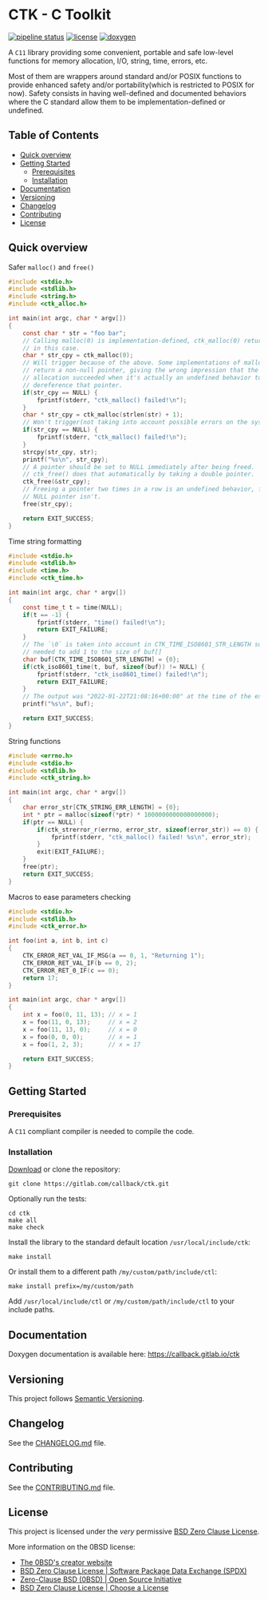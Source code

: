 # CTK - C Toolkit

[![pipeline status](https://gitlab.com/sequpt/ctk/badges/master/pipeline.svg)](https://gitlab.com/sequpt/ctk/-/commits/master)
[![license](https://img.shields.io/badge/license-0BSD-blue)](LICENSE)
[![doxygen](https://img.shields.io/badge/doc-doxygen-blue)](https://sequpt.gitlab.io/ctk)

A `C11` library providing some convenient, portable and safe low-level functions
for memory allocation, I/O, string, time, errors, etc.

Most of them are wrappers around standard and/or POSIX functions to provide
enhanced safety and/or portability(which is restricted to POSIX for now).
Safety consists in having well-defined and documented behaviors where the C
standard allow them to be implementation-defined or undefined.

## Table of Contents

- [Quick overview](#quick-overview)
- [Getting Started](#getting-started)
  - [Prerequisites](#prerequisites)
  - [Installation](#installation)
- [Documentation](#documentation)
- [Versioning](#versioning)
- [Changelog](#changelog)
- [Contributing](#contributing)
- [License](#license)

## Quick overview

Safer `malloc()` and `free()`

```c
#include <stdio.h>
#include <stdlib.h>
#include <string.h>
#include <ctk_alloc.h>

int main(int argc, char * argv[])
{
    const char * str = "foo bar";
    // Calling malloc(0) is implementation-defined, ctk_malloc(0) return NULL
    // in this case.
    char * str_cpy = ctk_malloc(0);
    // Will trigger because of the above. Some implementations of malloc()
    // return a non-null pointer, giving the wrong impression that the
    // allocation succeeded when it's actually an undefined behavior to
    // dereference that pointer.
    if(str_cpy == NULL) {
        fprintf(stderr, "ctk_malloc() failed!\n");
    }
    char * str_cpy = ctk_malloc(strlen(str) + 1);
    // Won't trigger(not taking into account possible errors on the system side).
    if(str_cpy == NULL) {
        fprintf(stderr, "ctk_malloc() failed!\n");
    }
    strcpy(str_cpy, str);
    printf("%s\n", str_cpy);
    // A pointer should be set to NULL immediately after being freed.
    // ctk_free() does that automatically by taking a double pointer.
    ctk_free(&str_cpy);
    // Freeing a pointer two times in a row is an undefined behavior, freeing a
    // NULL pointer isn't.
    free(str_cpy);

    return EXIT_SUCCESS;
}
```

Time string formatting

```c
#include <stdio.h>
#include <stdlib.h>
#include <time.h>
#include <ctk_time.h>

int main(int argc, char * argv[])
{
    const time_t t = time(NULL);
    if(t == -1) {
        fprintf(stderr, "time() failed!\n");
        return EXIT_FAILURE;
    }
    // The `\0` is taken into account in CTK_TIME_ISO8601_STR_LENGTH so it's not
    // needed to add 1 to the size of buf[]
    char buf[CTK_TIME_ISO8601_STR_LENGTH] = {0};
    if(ctk_iso8601_time(t, buf, sizeof(buf)) != NULL) {
        fprintf(stderr, "ctk_iso8601_time() failed!\n");
        return EXIT_FAILURE;
    }
    // The output was "2022-01-22T21:08:16+00:00" at the time of the execution
    printf("%s\n", buf);

    return EXIT_SUCCESS;
}
```

String functions

```c
#include <errno.h>
#include <stdio.h>
#include <stdlib.h>
#include <ctk_string.h>

int main(int argc, char * argv[])
{
    char error_str[CTK_STRING_ERR_LENGTH] = {0};
    int * ptr = malloc(sizeof(*ptr) * 1000000000000000000);
    if(ptr == NULL) {
        if(ctk_strerror_r(errno, error_str, sizeof(error_str)) == 0) {
            fprintf(stderr, "ctk_malloc() failed! %s\n", error_str);
        }
        exit(EXIT_FAILURE);
    }
    free(ptr);
    return EXIT_SUCCESS;
}
```

Macros to ease parameters checking

```c
#include <stdio.h>
#include <stdlib.h>
#include <ctk_error.h>

int foo(int a, int b, int c)
{
    CTK_ERROR_RET_VAL_IF_MSG(a == 0, 1, "Returning 1");
    CTK_ERROR_RET_VAL_IF(b == 0, 2);
    CTK_ERROR_RET_0_IF(c == 0);
    return 17;
}

int main(int argc, char * argv[])
{
    int x = foo(0, 11, 13); // x = 1
    x = foo(11, 0, 13);     // x = 2
    x = foo(11, 13, 0);     // x = 0
    x = foo(0, 0, 0);       // x = 1
    x = foo(1, 2, 3);       // x = 17

    return EXIT_SUCCESS;
}
```

## Getting Started

### Prerequisites

A `C11` compliant compiler is needed to compile the code.

### Installation

[Download](https://gitlab.com/callback/ctk/-/archive/master/ctk-master.zip) or
clone the repository:

```console
git clone https://gitlab.com/callback/ctk.git
```

Optionally run the tests:

```console
cd ctk
make all
make check
```

Install the library to the standard default location `/usr/local/include/ctk`:

```console
make install
```

Or install them to a different path `/my/custom/path/include/ctl`:

```console
make install prefix=/my/custom/path
```

Add `/usr/local/include/ctl` or `/my/custom/path/include/ctl` to your include
paths.

## Documentation

Doxygen documentation is available here: <https://callback.gitlab.io/ctk>

## Versioning

This project follows [Semantic Versioning](https://semver.org/spec/v2.0.0.html).

## Changelog

See the [CHANGELOG.md](CHANGELOG.md) file.

## Contributing

See the [CONTRIBUTING.md](CONTRIBUTING.md) file.

## License

This project is licensed under the _very_ permissive [BSD Zero Clause License](LICENSE).

More information on the 0BSD license:

- [The 0BSD's creator website](https://landley.net/toybox/license.html)
- [BSD Zero Clause License | Software Package Data Exchange (SPDX)](https://spdx.org/licenses/0BSD.html)
- [Zero-Clause BSD (0BSD) | Open Source Initiative](https://opensource.org/licenses/0BSD)
- [BSD Zero Clause License | Choose a License](https://choosealicense.com/licenses/0bsd/)
